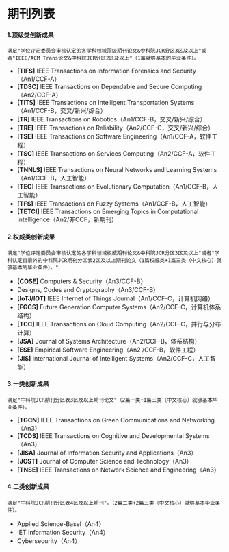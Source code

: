 # 期刊列表

#### 1.顶级类创新成果

`满足"学位评定委员会审核认定的各学科领域顶级期刊论文&中科院JCR分区3区及以上"或者"IEEE/ACM Trans论文&中科院JCR分区2区及以上"（1篇就够基本的毕业条件）。`

- **[TIFS]** IEEE Transactions on Information Forensics and Security（An1/CCF-A）
- **[TDSC]** IEEE Transactions on Dependable and Secure Computing（An2/CCF-A）
- **[TITS]** IEEE Transactions on Intelligent Transportation Systems（An1/CCF-B，交叉/新兴/综合）
- **[TR]** IEEE Transactions on Robotics（An1/CCF-B，交叉/新兴/综合）
- **[TRE]** IEEE Transactions on Reliability（An2/CCF-C，交叉/新兴/综合）
- **[TSE]** IEEE Transactions on Software Engineering（An1/CCF-A，软件工程）
- **[TSC]** IEEE Transactions on Services Computing（An2/CCF-A，软件工程）
- **[TNNLS]** IEEE Transactions on Neural Networks and Learning Systems（An1/CCF-B，人工智能）
- **[TEC]** IEEE Transactions on Evolutionary Computation（An1/CCF-B，人工智能）
- **[TFS]** IEEE Transactions on Fuzzy Systems（An1/CCF-B，人工智能）
- **[TETCI]** IEEE Transactions on Emerging Topics in Computational Intelligence（An2/非CCF，新期刊）



#### 2.权威类创新成果

`满足"学位评定委员会审核认定的各学科领域权威期刊论文&中科院JCR分区3区及以上"或者"学科认定目录外的中科院JCR期刊分区表2区及以上期刊论文（1篇权威类+1篇三类（中文核心）就够基本的毕业条件）。"`

- **[COSE]** Computers & Security（An3/CCF-B）
- Designs, Codes and Cryptography（An3/CCF-B）
- **[IoTJ/IOT]** IEEE Internet of Things Journal（An1/CCF-C，计算机网络）
- **[FGCS]** Future Generation Computer Systems（An2/CCF-C，计算机体系结构）
- **[TCC]** IEEE Transactions on Cloud Computing（An2/CCF-C，并行与分布计算）
- **[JSA]** Journal of Systems Architecture（An2/CCF-B，体系结构）
- **[ESE]** Empirical Software Engineering（An2 /CCF-B，软件工程）
- **[JIS]** International Journal of Intelligent Systems（An2/CCF-C，人工智能）



#### 3.一类创新成果

`满足"中科院JCR期刊分区表3区及以上期刊论文"（2篇一类+1篇三类（中文核心）就够基本毕业条件）。`

- **[TGCN]** IEEE Transactions on Green Communications and Networking（An3）
- **[TCDS]** IEEE Transactions on Cognitive and Developmental Systems（An3）
- **[JISA]** Journal of Information Security and Applications（An3）
- **[JCST]** Journal of Computer Science and Technology（An3）
- **[TNSE]** IEEE Transactions on Network Science and Engineering（An3）



#### 4.二类创新成果

`满足"中科院JCR期刊分区表4区及以上期刊"。（2篇二类+2篇三类（中文核心）就够基本毕业条件）。`

- Applied Science-Basel（An4）
- IET Information Security（An4）
- Cybersecurity（An4）
